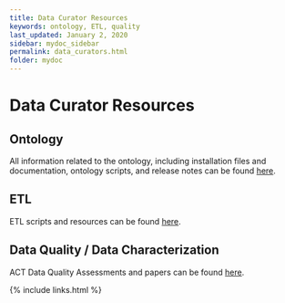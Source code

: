 ```yaml
---
title: Data Curator Resources
keywords: ontology, ETL, quality
last_updated: January 2, 2020
sidebar: mydoc_sidebar
permalink: data_curators.html
folder: mydoc
---
```


# Data Curator Resources
## Ontology
All information related to the ontology, including installation files and documentation, ontology scripts, and release notes can be found [here](/ACT-test/ontology).

## ETL
ETL scripts and resources can be found [here](/ACT-test/etl).

## Data Quality / Data Characterization
ACT Data Quality Assessments and papers can be found [here](https://pitt.box.com/s/tnm6xvbymgbp1mnf4tg9930ehnegbtew).

{% include links.html %}

